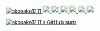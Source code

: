 <p align="left"> 
  <a href="https://github.com/skosaka1211/skosaka1211/">
    <img src="https://komarev.com/ghpvc/?username=skosaka1211" alt="skosaka1211" />
  </a>
  <a href="http://twitter.com/skosaka1211">
    <img height="20" src="https://img.shields.io/twitter/follow/skosaka1211?label=Twitter&logo=twitter&style=flat" />
  </a>
  <a href="https://github.com/skosaka1211">
    <img height="20" src="https://img.shields.io/github/followers/skosaka1211?label=follow&logo=github&style=flat" />
  </a>
  <a href="https://www.reddit.com/user/skosaka1211">
    <img height="20" src="https://img.shields.io/reddit/user-karma/combined/skosaka1211?label=Reddit&logo=reddit&style=flat" />
  </a>
  <a href="https://stackoverflow.com/users/5720201/skosaka1211">
    <img height="20" src="https://img.shields.io/stackexchange/stackoverflow/r/5720201?label=StackOverflow&logo=stack-overflow&style=flat" />
  </a>
  <a href="http://qiita.com/skosaka1211">
    <img height="20" src="https://qiita-badge.apiapi.app/s/skosaka1211/posts.svg" />
  </a>
  <//qiita.com/skosaka1211">
    <img height="20" src="https://qiita-badge.apiapi.app/s/skosaka1211/contributions.svg" />
  </a>
</p>

  [![skosaka1211's GitHub stats](https://github-readme-stats.vercel.app/api?username=skosaka1211)](https://github.com/skosaka1211/github-readme-stats)
